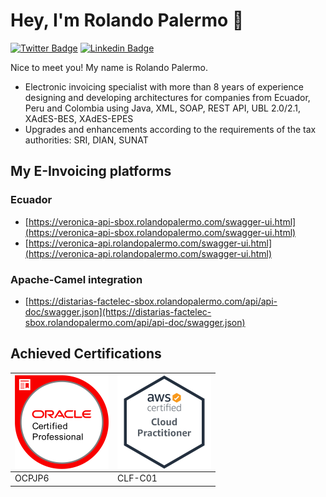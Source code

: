 # Hey, I'm Rolando Palermo 👋

[![Twitter Badge](https://img.shields.io/badge/-@RolandoPalermo-1ca0f1?style=flat-square&labelColor=1ca0f1&logo=twitter&logoColor=white&link=https://twitter.com/rolandopalermo)](https://twitter.com/rolandopalermo) 
[![Linkedin Badge](https://img.shields.io/badge/-RolandoPalermo-blue?style=flat-square&logo=Linkedin&logoColor=white&link=https://www.linkedin.com/in/rolandopalermo/)](https://www.linkedin.com/in/rolandopalermo/)

Nice to meet you! My name is Rolando Palermo.
- Electronic invoicing specialist with more than 8 years of experience designing and developing architectures for companies from Ecuador, Peru and Colombia using Java, XML, SOAP, REST API, UBL 2.0/2.1, XAdES-BES, XAdES-EPES
- Upgrades and enhancements according to the requirements of the tax authorities: SRI, DIAN, SUNAT

## My E-Invoicing platforms

### Ecuador
- [https://veronica-api-sbox.rolandopalermo.com/swagger-ui.html](https://veronica-api-sbox.rolandopalermo.com/swagger-ui.html)
- [https://veronica-api.rolandopalermo.com/swagger-ui.html](https://veronica-api.rolandopalermo.com/swagger-ui.html)

### Apache-Camel integration
- [https://distarias-factelec-sbox.rolandopalermo.com/api/api-doc/swagger.json](https://distarias-factelec-sbox.rolandopalermo.com/api/api-doc/swagger.json)

## Achieved Certifications

| <img src="https://github.com/rolandopalermo/rolandopalermo/blob/master/ocpjp6.png" width=150 align=right> | <img src="https://github.com/rolandopalermo/rolandopalermo/blob/master/clf01.png" width=150 align=right> |
| ------------- | ------------- |
| OCPJP6 | CLF-C01 |
